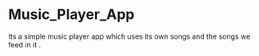 # Music_Player_App
Its a simple music player app which uses its own songs and the songs we feed in it .

